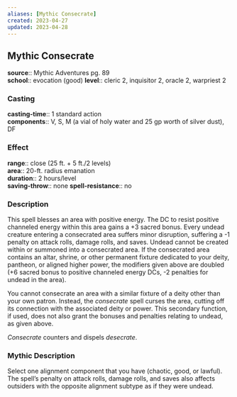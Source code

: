```yaml
---
aliases: [Mythic Consecrate]
created: 2023-04-27
updated: 2023-04-28
---
```


## Mythic Consecrate

**source**:: Mythic Adventures pg. 89  
**school**:: evocation (good)
**level**:: cleric 2, inquisitor 2, oracle 2, warpriest 2

### Casting

**casting-time**:: 1 standard action  
**components**:: V, S, M (a vial of holy water and 25 gp worth of silver dust), DF

### Effect

**range**:: close (25 ft. + 5 ft./2 levels)  
**area**:: 20-ft. radius emanation  
**duration**:: 2 hours/level  
**saving-throw**:: none
**spell-resistance**:: no

### Description

This spell blesses an area with positive energy. The DC to resist positive channeled energy within this area gains a +3 sacred bonus. Every undead creature entering a consecrated area suffers minor disruption, suffering a -1 penalty on attack rolls, damage rolls, and saves. Undead cannot be created within or summoned into a consecrated area. If the consecrated area contains an altar, shrine, or other permanent fixture dedicated to your deity, pantheon, or aligned higher power, the modifiers given above are doubled (+6 sacred bonus to positive channeled energy DCs, -2 penalties for undead in the area).  
  
You cannot consecrate an area with a similar fixture of a deity other than your own patron. Instead, the *consecrate* spell curses the area, cutting off its connection with the associated deity or power. This secondary function, if used, does not also grant the bonuses and penalties relating to undead, as given above.  
  
*Consecrate* counters and dispels *desecrate*.

### Mythic Description

Select one alignment component that you have (chaotic, good, or lawful). The spell’s penalty on attack rolls, damage rolls, and saves also affects outsiders with the opposite alignment subtype as if they were undead.
